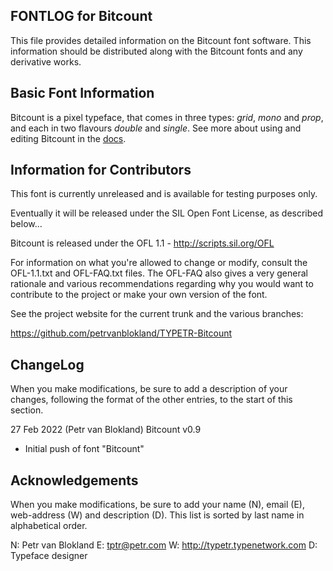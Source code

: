 FONTLOG for Bitcount
-------------------

This file provides detailed information on the Bitcount font software.
This information should be distributed along with the Bitcount fonts and any derivative works.


Basic Font Information
--------------------------

Bitcount is a pixel typeface, that comes in three types: *grid*, *mono* and *prop*, and each in two flavours *double* and *single*. 
See more about using and editing Bitcount in the [docs](/documentation).


Information for Contributors
------------------------------

This font is currently unreleased and is available for testing purposes only.

Eventually it will be released under the SIL Open Font License, as described below...

Bitcount is released under the OFL 1.1 - http://scripts.sil.org/OFL

For information on what you're allowed to change or modify, consult the OFL-1.1.txt and OFL-FAQ.txt files. The OFL-FAQ also gives a very general rationale and various recommendations regarding why you would want to contribute to the project or make your own version of the font.

See the project website for the current trunk and the various branches:

https://github.com/petrvanblokland/TYPETR-Bitcount


ChangeLog
----------

When you make modifications, be sure to add a description of your changes,
following the format of the other entries, to the start of this section.

27 Feb 2022 (Petr van Blokland) Bitcount v0.9
- Initial push of font "Bitcount"


Acknowledgements
-------------------------

When you make modifications, be sure to add your name (N), email (E),
web-address (W) and description (D). This list is sorted by last name in
alphabetical order.

N: Petr van Blokland
E: tptr@petr.com
W: http://typetr.typenetwork.com
D: Typeface designer


